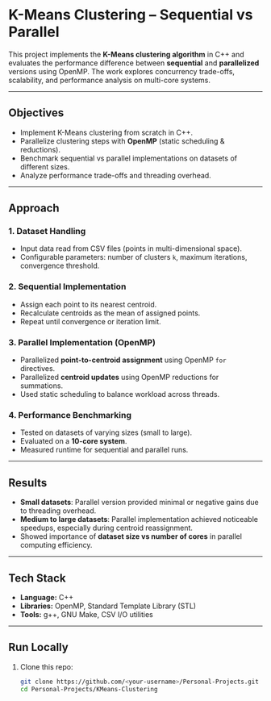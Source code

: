# K-Means Clustering – Sequential vs Parallel

This project implements the **K-Means clustering algorithm** in C++ and evaluates the performance difference between **sequential** and **parallelized** versions using OpenMP. The work explores concurrency trade-offs, scalability, and performance analysis on multi-core systems.

---

## Objectives
- Implement K-Means clustering from scratch in C++.  
- Parallelize clustering steps with **OpenMP** (static scheduling & reductions).  
- Benchmark sequential vs parallel implementations on datasets of different sizes.  
- Analyze performance trade-offs and threading overhead.  

---

## Approach

### 1. Dataset Handling
- Input data read from CSV files (points in multi-dimensional space).  
- Configurable parameters: number of clusters `k`, maximum iterations, convergence threshold.  

### 2. Sequential Implementation
- Assign each point to its nearest centroid.  
- Recalculate centroids as the mean of assigned points.  
- Repeat until convergence or iteration limit.  

### 3. Parallel Implementation (OpenMP)
- Parallelized **point-to-centroid assignment** using OpenMP `for` directives.  
- Parallelized **centroid updates** using OpenMP reductions for summations.  
- Used static scheduling to balance workload across threads.  

### 4. Performance Benchmarking
- Tested on datasets of varying sizes (small to large).  
- Evaluated on a **10-core system**.  
- Measured runtime for sequential and parallel runs.  

---

## Results
- **Small datasets**: Parallel version provided minimal or negative gains due to threading overhead.  
- **Medium to large datasets**: Parallel implementation achieved noticeable speedups, especially during centroid reassignment.  
- Showed importance of **dataset size vs number of cores** in parallel computing efficiency.  

---

## Tech Stack
- **Language:** C++  
- **Libraries:** OpenMP, Standard Template Library (STL)  
- **Tools:** g++, GNU Make, CSV I/O utilities  

---

## Run Locally
1. Clone this repo:  
   ```bash
   git clone https://github.com/<your-username>/Personal-Projects.git
   cd Personal-Projects/KMeans-Clustering
